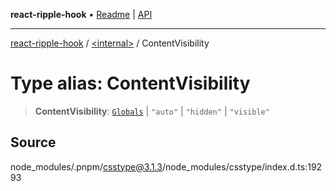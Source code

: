 **react-ripple-hook** • [Readme](../../README.md) \| [API](../../globals.md)

***

[react-ripple-hook](../../README.md) / [\<internal\>](../README.md) / ContentVisibility

# Type alias: ContentVisibility

> **ContentVisibility**: [`Globals`](Globals.md) \| `"auto"` \| `"hidden"` \| `"visible"`

## Source

node\_modules/.pnpm/csstype@3.1.3/node\_modules/csstype/index.d.ts:19293
